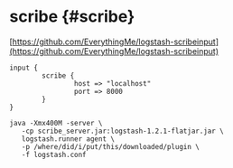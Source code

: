 # scribe {#scribe}

[https://github.com/EverythingMe/logstash-scribeinput](https://github.com/EverythingMe/logstash-scribeinput)

```
input {
        scribe {
                host => "localhost"
                port => 8000
        }
}
```

```
java -Xmx400M -server \
   -cp scribe_server.jar:logstash-1.2.1-flatjar.jar \
   logstash.runner agent \
   -p /where/did/i/put/this/downloaded/plugin \
   -f logstash.conf
```




